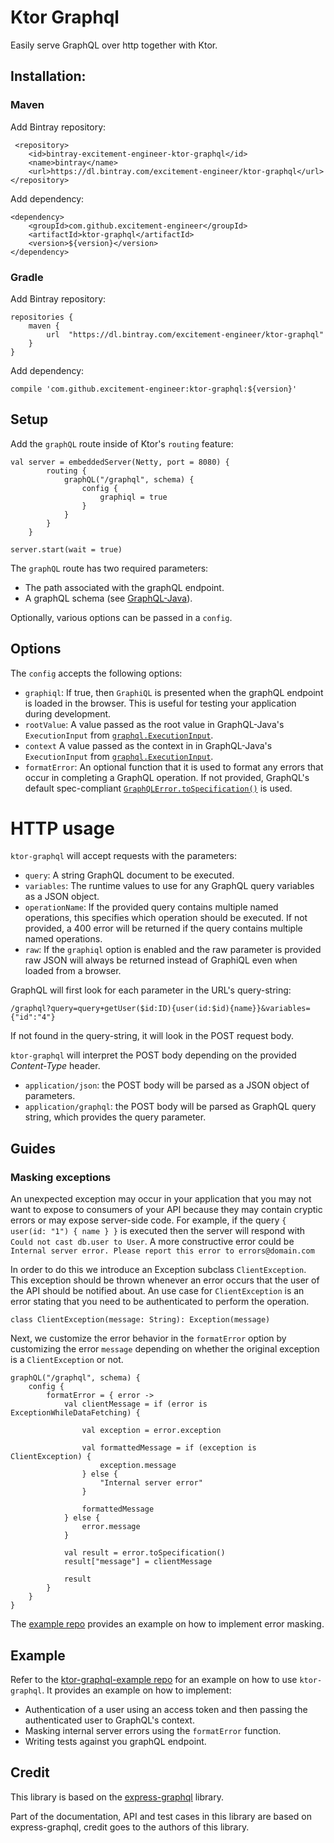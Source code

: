 # Ktor Graphql

Easily serve GraphQL over http together with Ktor.

## Installation: 

### Maven

Add Bintray repository:

```
 <repository>
    <id>bintray-excitement-engineer-ktor-graphql</id>
    <name>bintray</name>
    <url>https://dl.bintray.com/excitement-engineer/ktor-graphql</url>
</repository>
```

Add dependency:

```
<dependency>
    <groupId>com.github.excitement-engineer</groupId>
    <artifactId>ktor-graphql</artifactId>
    <version>${version}</version>
</dependency>
```

### Gradle

Add Bintray repository:

```
repositories {
    maven {
        url  "https://dl.bintray.com/excitement-engineer/ktor-graphql" 
    }
}
```

Add dependency:

```
compile 'com.github.excitement-engineer:ktor-graphql:${version}'
```

## Setup

Add the `graphQL` route inside of Ktor's `routing` feature:

```
val server = embeddedServer(Netty, port = 8080) {
        routing {
            graphQL("/graphql", schema) {
                config {
                    graphiql = true
                }
            }
        }
    }

server.start(wait = true)
``` 

The `graphQL` route has two required parameters:
 
- The path associated with the graphQL endpoint.
- A graphQL schema (see [GraphQL-Java](https://github.com/graphql-java/graphql-java)).

Optionally, various options can be passed in a `config`.

## Options

The `config` accepts the following options:

* `graphiql`: If true, then `GraphiQL` is presented when the graphQL endpoint is loaded in the browser. This is useful for testing your application during development.
* `rootValue`: A value passed as the root value in GraphQL-Java's `ExecutionInput` from [`graphql.ExecutionInput`](https://github.com/graphql-java/graphql-java/blob/master/src/main/java/graphql/ExecutionInput.java).
* `context` A value passed as the context in in GraphQL-Java's `ExecutionInput` from [`graphql.ExecutionInput`](https://github.com/graphql-java/graphql-java/blob/master/src/main/java/graphql/ExecutionInput.java).
* `formatError`: An optional function that it is used to format any errors that occur in completing a GraphQL operation. If not provided, GraphQL's default spec-compliant [`GraphQLError.toSpecification()`](https://github.com/graphql-java/graphql-java/blob/master/src/main/java/graphql/GraphQLError.java) is used.

# HTTP usage

`ktor-graphql` will accept requests with the parameters:

* `query`: A string GraphQL document to be executed.
* `variables`: The runtime values to use for any GraphQL query variables as a JSON object.
* `operationName`: If the provided query contains multiple named operations, this specifies which operation should be executed. If not provided, a 400 error will be returned if the query contains multiple named operations.
* `raw`: If the `graphiql` option is enabled and the raw parameter is provided raw JSON will always be returned instead of GraphiQL even when loaded from a browser.

GraphQL will first look for each parameter in the URL's query-string:

```
/graphql?query=query+getUser($id:ID){user(id:$id){name}}&variables={"id":"4"}
```

If not found in the query-string, it will look in the POST request body.

`ktor-graphql` will interpret the POST body depending on the provided *Content-Type* header.

* `application/json`: the POST body will be parsed as a JSON object of parameters.
* `application/graphql`: the POST body will be parsed as GraphQL query string, which provides the query parameter.

## Guides

### Masking exceptions

An unexpected exception may occur in your application that you may not want to expose to consumers of your API because 
they may contain cryptic errors or may expose server-side code. For example, if the query `{ user(id: "1") { name } }` is executed then
the server will respond with `Could not cast db.user to User`. A more constructive error could be 
`Internal server error. Please report this error to errors@domain.com`

In order to do this we introduce an Exception subclass `ClientException`. This exception should be thrown whenever
an error occurs that the user of the API should be notified about. An use case for `ClientException` is an error stating that you need to be authenticated
to perform the operation.

```
class ClientException(message: String): Exception(message)
```

Next, we customize the error behavior in the `formatError` option by customizing the error `message`
depending on whether the original exception is a `ClientException` or not.

```
graphQL("/graphql", schema) {
    config {
        formatError = { error ->
            val clientMessage = if (error is ExceptionWhileDataFetching) {

                val exception = error.exception

                val formattedMessage = if (exception is ClientException) {
                    exception.message
                } else {
                    "Internal server error"
                }

                formattedMessage
            } else {
                error.message
            }

            val result = error.toSpecification()
            result["message"] = clientMessage

            result
        }
    }
}
```

The [example repo](https://github.com/excitement-engineer/ktor-graphql-example) provides an example on how to implement error masking. 

## Example

Refer to the [ktor-graphql-example repo](https://github.com/excitement-engineer/ktor-graphql-example) for an example
on how to use `ktor-graphql`. It provides an example on how to implement:

* Authentication of a user using an access token and then passing the authenticated user to GraphQL's context.
* Masking internal server errors using the `formatError` function.
* Writing tests against you graphQL endpoint.

## Credit

This library is based on the [express-graphql](https://github.com/graphql/express-graphql) library. 

Part of the documentation, API and test cases in this library are based on express-graphql, credit goes to the authors of this library.

